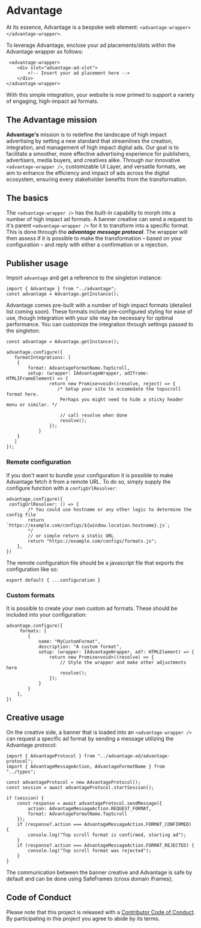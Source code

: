 # Advantage

At its essence, Advantage is a bespoke web element: `<advantage-wrapper></advantage-wrapper>`.

To leverage Advantage, enclose your ad placements/slots within the Advantage wrapper as follows:

```
 <advantage-wrapper>
    <div slot="advantage-ad-slot">
        <!-- Insert your ad placement here -->
    </div>
</advantage-wrapper>
```

With this simple integration, your website is now primed to support a variety of engaging, high-impact ad formats.

## The Advantage mission

**Advantage's** mission is to redefine the landscape of high impact advertising by setting a new standard that streamlines the creation, integration, and management of high impact digital ads. Our goal is to facilitate a smoother, more effective advertising experience for publishers, advertisers, media buyers, and creatives alike. Through our innovative `<advantage-wrapper />`, customizable UI Layer, and versatile formats, we aim to enhance the efficiency and impact of ads across the digital ecosystem, ensuring every stakeholder benefits from the transformation.

## The basics

The `<advantage-wrapper />` has the built-in capabilty to morph into a number of high impact ad formats. A banner creative can send a request to it's parent `<advantage-wrapper />` for it to transform into a specific format. This is done through the **_advantage message protocol_**. The wrapper will then assess if it is possible to make the transformation – based on your configuration – and reply with either a confirmation or a rejection.

## Publisher usage

Import `advantage` and get a reference to the singleton instance:

```
import { Advantage } from "../advantage";
const advantage = Advantage.getInstance();

```

Advantage comes pre-built with a number of high impact formats (detailed list coming soon). These formats include pre-configured styling for ease of use, though integration with your site may be necessary for optimal performance. You can customize the integration through settings passed to the singleton:

```
const advantage = Advantage.getInstance();

advantage.configure({
   formatIntegrations: [
    {
        format: AdvantageFormatName.TopScroll,
        setup: (wrapper: IAdvantageWrapper, adIframe: HTMLIFrameElement) => {
                return new Promise<void>((resolve, reject) => {
                   /* Setup your site to accomodate the topscroll format here.
                    Perhaps you might need to hide a sticky header menu or similar. */

                    // call resolve when done
                    resolve();
                });
            }
    }
   ]
});
```

### Remote configuration

If you don't want to bundle your configuration it is possible to make Advantage fetch it from a remote URL. To do so, simply supply the configure function with a `configUrlResolver`:

```
advantage.configure({
 configUrlResolver: () => {
        /* You could use hostname or any other logic to determine the config file
        return `https://example.com/configs/${window.location.hostname}.js`;
        */
        // or simple return a static URL
        return "https://example.com/configs/formats.js";
    },
})
```

The remote configuration file should be a javascript file that exports the configuration like so:

```
export default { ...configuration }
```

### Custom formats

It is possible to create your own custom ad formats. These should be included into your configuration:

```
advantage.configure({
     formats: [
        {
            name: "MyCustomFormat",
            description: "A custom format",
            setup: (wrapper: IAdvantageWrapper, ad?: HTMLElement) => {
                return new Promise<void>((resolve) => {
                    // Style the wrapper and make other adjustments here
                    resolve();
                });
            }
        }
    ],
})
```

## Creative usage

On the creative side, a banner that is loaded into an `<advantage-wrapper />` can request a specific ad format by sending a message utilizing the Advantage protocol:

```
import { AdvantageProtocol } from "../advantage-ad/advantage-protocol";
import { AdvantageMessageAction, AdvantageFormatName } from "../types";

const advantageProtocol = new AdvantageProtocol();
const session = await advantageProtocol.startSession();

if (session) {
    const response = await advantageProtocol.sendMessage({
        action: AdvantageMessageAction.REQUEST_FORMAT,
        format: AdvantageFormatName.TopScroll
    });
    if (response?.action === AdvantageMessageAction.FORMAT_CONFIRMED) {
        console.log("Top scroll format is confirmed, starting ad");
    }
    if (response?.action === AdvantageMessageAction.FORMAT_REJECTED) {
        console.log("Top scroll format was rejected");
    }
}
```

The communication between the banner creative and Advantage is safe by default and can be done using SafeFrames (cross domain iframes);

## Code of Conduct

Please note that this project is released with a [Contributor Code of Conduct](CODE-OF-CONDUCT.md). By participating in this project you agree to abide by its terms.
